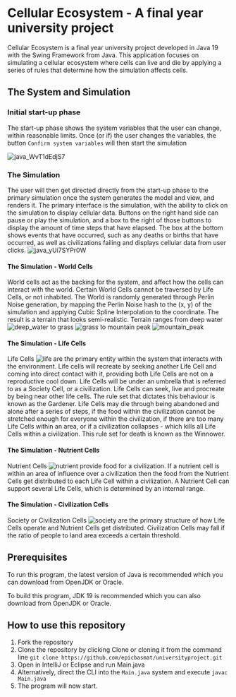 # Cellular Ecosystem - A final year university project
Cellular Ecosystem is a final year university project developed in Java 19 with the Swing Framework from Java.
This application focuses on simulating a cellular ecosystem where cells can live and die by applying a series of rules that determine how the simulation affects cells.

## The System and Simulation
### Initial start-up phase
The start-up phase shows the system variables that the user can change, within reasonable limits. Once (or if) the user changes the variables, the button `Confirm system variables`
will then start the simulation


![java_WvT1dEdjS7](https://user-images.githubusercontent.com/43749261/230654623-4234adaf-be85-470e-8ff2-6b9410814887.png)


### The Simulation
The user will then get directed directly from the start-up phase to the primary simulation once the system generates the model and view, and renders it.
The primary interface is the simulation, with the ability to click on the simulation to display cellular data. Buttons on the right hand side can pause or play the simulation, 
and a box to the right of those buttons to display the amount of time steps that have elapsed.
The box at the bottom shows events that have occurred, such as any deaths or births that have occurred, as well as civilizations failing and displays cellular data from user clicks.
![java_yUi7SYPr0W](https://user-images.githubusercontent.com/43749261/230654935-96ef4915-8354-40ee-9b75-e005efc00ff9.png)

#### The Simulation - World Cells
World cells act as the backing for the system, and affect how the cells can interact with the world. Certain World Cells cannot be traversed by Life Cells, or not inhabited.
The World is randomly generated through Perlin Noise generation, by mapping the Perlin Noise hash to the (x, y) of the simulation and applying Cubic Spline Interpolation to the coordinate.
The result is a terrain that looks semi-realistic. Terrain ranges from deep water ![deep_water](https://user-images.githubusercontent.com/43749261/230655988-4382b880-30dd-458c-9c4d-5e8215afa714.png)
to grass ![grass](https://user-images.githubusercontent.com/43749261/230656101-5b3c06e3-3b5c-410f-a227-75eb8d473e71.png) to mountain peak ![mountain_peak](https://user-images.githubusercontent.com/43749261/230656124-e20fe1f7-2c5d-48d7-9f8c-0905e802abdf.png)

#### The Simulation - Life Cells
Life Cells ![life](https://user-images.githubusercontent.com/43749261/230656873-57174461-ec83-494f-be14-cfa285d7d22b.png)
are the primary entity within the system that interacts with the environment. Life cells will recreate by seeking another Life Cell and coming into direct contact with it, 
providing both Life Cells are not on a reproductive cool down. Life Cells will be under an umbrella that is referred to as a Society Cell, or a civilization. 
Life Cells can seek, live and procreate by being near other life cells. The rule set that dictates this behaviour is known as the Gardener.
Life Cells may die through being abandoned and alone after a series of steps, if the food within the civilization cannot be stretched enough for everyone within the civilization, if there
are too many Life Cells within an area, or if a civilization collapses - which kills all Life Cells within a civilization. This rule set for death is known as the Winnower.

#### The Simulation - Nutrient Cells
Nutrient Cells ![nutrient](https://user-images.githubusercontent.com/43749261/230657031-0747cf37-bd03-4397-aaee-f9093de1ca73.png) provide food for a civilization. If a nutrient cell is within 
an area of influence over a civilization then the food from the Nutrient Cells get distributed to each Life Cell within a civilization. A Nutrient Cell can support several Life Cells, which is determined by an internal range.

#### The Simulation - Civilization Cells
Society or Civilization Cells ![society](https://user-images.githubusercontent.com/43749261/230657455-a51a68b4-3071-49ea-85e4-73139806c22c.png) are the primary structure of how Life Cells operate and Nutrient Cells get distributed.
Civilization Cells may fall if the ratio of people to land area exceeds a certain threshold. 

## Prerequisites
To run this program, the latest version of Java is recommended which you can download from OpenJDK or Oracle.

To build this program, JDK 19 is recommended which you can also download from OpenJDK or Oracle.

## How to use this repository
1) Fork the repository
2) Clone the repository by clicking Clone or cloning it from the command line
`git clone https://github.com/epicbasmat/universityproject.git`
3) Open in IntelliJ or Eclipse and run Main.java 
4) Alternatively, direct the CLI into the `Main.java` system and execute `javac Main.java`
5) The program will now start.
